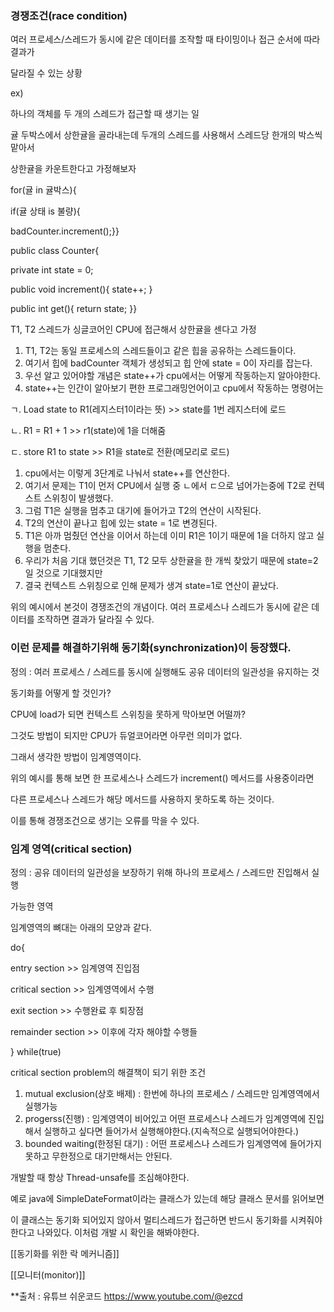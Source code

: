   

### 경쟁조건(race condition)

여러 프로세스/스레드가 동시에 같은 데이터를 조작할 때 타이밍이나 접근 순서에 따라 결과가

달라질 수 있는 상황

  

ex)

하나의 객체를 두 개의 스레드가 접근할 때 생기는 일

  

귤 두박스에서 상한귤을 골라내는데 두개의 스레드를 사용해서 스레드당 한개의 박스씩 맡아서

상한귤을 카운트한다고 가정해보자

  

for(귤 in 귤박스){

if(귤 상태 is 불량){

badCounter.increment();}}

  

public class Counter{

private int state = 0;

public void increment(){ state++; }

public int get(){ return state; }}

  

T1, T2 스레드가 싱글코어인 CPU에 접근해서 상한귤을 센다고 가정

  

1. T1, T2는 동일 프로세스의 스레드들이고 같은 힙을 공유하는 스레드들이다.
2. 여기서 힙에 badCounter 객체가 생성되고 힙 안에 state = 0이 자리를 잡는다.
3. 우선 알고 있어야할 개념은 state++가 cpu에서는 어떻게 작동하는지 알아야한다.
4. state++는 인간이 알아보기 편한 프로그래밍언어이고 cpu에서 작동하는 명령어는

ㄱ. Load state to R1(레지스터1이라는 뜻) >> state를 1번 레지스터에 로드

ㄴ. R1 = R1 + 1 >> r1(state)에 1을 더해줌

ㄷ. store R1 to state >> R1을 state로 전환(메모리로 로드)

1. cpu에서는 이렇게 3단계로 나눠서 state++를 연산한다.
2. 여기서 문제는 T1이 먼저 CPU에서 실행 중 ㄴ에서 ㄷ으로 넘어가는중에 T2로 컨텍스트 스위칭이 발생했다.
3. 그럼 T1은 실행을 멈추고 대기에 들어가고 T2의 연산이 시작된다.
4. T2의 연산이 끝나고 힙에 있는 state = 1로 변경된다.
5. T1은 아까 멈췄던 연산을 이어서 하는데 이미 R1은 1이기 때문에 1을 더하지 않고 실행을 멈춘다.
6. 우리가 처음 기대 했던것은 T1, T2 모두 상한귤을 한 개씩 찾았기 때문에 state=2일 것으로 기대했지만
7. 결국 컨텍스트 스위칭으로 인해 문제가 생겨 state=1로 연산이 끝났다.

  

위의 예시에서 본것이 경쟁조건의 개념이다. 여러 프로세스나 스레드가 동시에 같은 데이터를 조작하면 결과가 달라질 수 있다.

  

### 이런 문제를 해결하기위해 동기화(synchronization)이 등장했다.

정의 : 여러 프로세스 / 스레드를 동시에 실행해도 공유 데이터의 일관성을 유지하는 것

  

동기화를 어떻게 할 것인가?

CPU에 load가 되면 컨텍스트 스위칭을 못하게 막아보면 어떨까?

그것도 방법이 되지만 CPU가 듀얼코어라면 아무런 의미가 없다.

  

그래서 생각한 방법이 임계영역이다.

위의 예시를 통해 보면 한 프로세스나 스레드가 increment() 메서드를 사용중이라면

다른 프로세스나 스레드가 해당 메서드를 사용하지 못하도록 하는 것이다.

이를 통해 경쟁조건으로 생기는 오류를 막을 수 있다.

  

### 임계 영역(critical section)

정의 : 공유 데이터의 일관성을 보장하기 위해 하나의 프로세스 / 스레드만 진입해서 실행

가능한 영역

  

임계영역의 뼈대는 아래의 모양과 같다.

  

do{

entry section >> 임계영역 진입점

critical section >> 임계영역에서 수행

exit section >> 수행완료 후 퇴장점

remainder section >> 이후에 각자 해야할 수행들

} while(true)

  

critical section problem의 해결책이 되기 위한 조건

1. mutual exclusion(상호 배제) : 한번에 하나의 프로세스 / 스레드만 임계영역에서 실행가능
2. progerss(진행) : 임계영역이 비어있고 어떤 프로세스나 스레드가 임계영역에 진입해서 실행하고 싶다면 들어가서 실행해야한다.(지속적으로 실행되어야한다.)
3. bounded waiting(한정된 대기) : 어떤 프로세스나 스레드가 임계영역에 들어가지 못하고 무한정으로 대기만해서는 안된다.

  

개발할 때 항상 Thread-unsafe를 조심해야한다.

예로 java에 SimpleDateFormat이라는 클래스가 있는데 해당 클래스 문서를 읽어보면

이 클래스는 동기화 되어있지 않아서 멀티스레드가 접근하면 반드시 동기화를 시켜줘야한다고 나와있다. 이처럼 개발 시 확인을 해봐야한다.

  

[[동기화를 위한 락 메커니즘]]

[[모니터(monitor)]]


**출처 : 유튜브 쉬운코드 https://www.youtube.com/@ezcd
